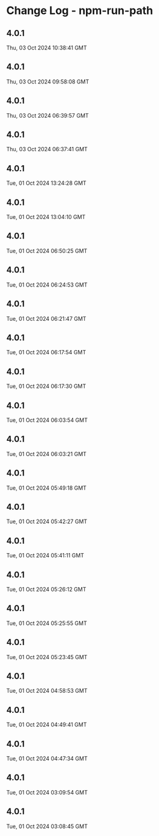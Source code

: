 # Change Log - npm-run-path

<!-- This log was last generated on Thu, 03 Oct 2024 10:38:41 GMT and should not be manually modified. -->

<!-- Start content -->

## 4.0.1

Thu, 03 Oct 2024 10:38:41 GMT

## 4.0.1

Thu, 03 Oct 2024 09:58:08 GMT

## 4.0.1

Thu, 03 Oct 2024 06:39:57 GMT

## 4.0.1

Thu, 03 Oct 2024 06:37:41 GMT

## 4.0.1

Tue, 01 Oct 2024 13:24:28 GMT

## 4.0.1

Tue, 01 Oct 2024 13:04:10 GMT

## 4.0.1

Tue, 01 Oct 2024 06:50:25 GMT

## 4.0.1

Tue, 01 Oct 2024 06:24:53 GMT

## 4.0.1

Tue, 01 Oct 2024 06:21:47 GMT

## 4.0.1

Tue, 01 Oct 2024 06:17:54 GMT

## 4.0.1

Tue, 01 Oct 2024 06:17:30 GMT

## 4.0.1

Tue, 01 Oct 2024 06:03:54 GMT

## 4.0.1

Tue, 01 Oct 2024 06:03:21 GMT

## 4.0.1

Tue, 01 Oct 2024 05:49:18 GMT

## 4.0.1

Tue, 01 Oct 2024 05:42:27 GMT

## 4.0.1

Tue, 01 Oct 2024 05:41:11 GMT

## 4.0.1

Tue, 01 Oct 2024 05:26:12 GMT

## 4.0.1

Tue, 01 Oct 2024 05:25:55 GMT

## 4.0.1

Tue, 01 Oct 2024 05:23:45 GMT

## 4.0.1

Tue, 01 Oct 2024 04:58:53 GMT

## 4.0.1

Tue, 01 Oct 2024 04:49:41 GMT

## 4.0.1

Tue, 01 Oct 2024 04:47:34 GMT

## 4.0.1

Tue, 01 Oct 2024 03:09:54 GMT

## 4.0.1

Tue, 01 Oct 2024 03:08:45 GMT
